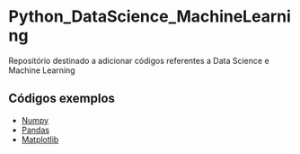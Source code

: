 # Python_DataScience_MachineLearning
Repositório destinado a adicionar códigos referentes a Data Science e Machine Learning

## Códigos exemplos
* [Numpy](Python_DataScience_MachineLearning/Numpy/Exercicios_Numpy.ipynb)
* [Pandas](Python_DataScience_MachineLearning/Pandas)
* [Matplotlib](Python_DataScience_MachineLearning/Matplotlib/Exercicios_Matplotlib.ipynb)